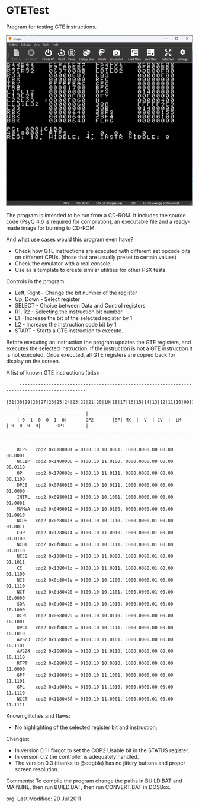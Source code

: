 # GTETest

Program for testing GTE instructions.

![gtetest_preview.png](gtetest_preview.png)

The program is intended to be run from a CD-ROM. It includes the source code (PsyQ 4.6 is required for compilation), an executable file and a ready-made image for burning to CD-ROM.

And what use cases would this program even have? 
- Check how GTE instructions are executed with different set opcode bits on different CPUs. (those that are usually preset to certain values)
- Check the emulator with a real console.
- Use as a template to create similar utilities for other PSX tests.

Controls in the program:
- Left, Right - Change the bit number of the register
- Up, Down - Select register
- SELECT - Choice between Data and Control registers
- R1, R2 - Selecting the instruction bit number
- L1 - Increase the bit of the selected register by 1
- L2 - Increase the instruction code bit by 1
- START - Starts a GTE instruction to execute.

Before executing an instruction the program updates the GTE registers, and executes the selected instruction. If the instruction is not a GTE instruction it is not executed. Once executed, all GTE registers are copied back for display on the screen.

A list of known GTE instructions (bits):

```
     -----------------------------------------------------------------------------------------------
    |31|30|29|28|27|26|25|24|23|22|21|20|19|18|17|16|15|14|13|12|11|10|09|08|07|06|05|04|03|02|01|00|
    |-----------------------------------------------------------------------------------------------|
    | 0  1  0  0  1  0|       OP2       |SF| MX  |  V  | CV  |  LM    | 0  0  0  0|      OP1        |
     -----------------------------------------------------------------------------------------------

    RTPS   cop2 0x0180001 = 0100.10 10.0001. 1000.0000.00 00.00 00.0001
    NCLIP  cop2 0x1400006 = 0100.10 11.0100. 0000.0000.00 00.00 00.0110
    OP     cop2 0x170000c = 0100.10 11.0111. 0000.0000.00 00.00 00.1100
    DPCS   cop2 0x0780010 = 0100.10 10.0111. 1000.0000.00 00.00 01.0000
    INTPL  cop2 0x0980011 = 0100.10 10.1001. 1000.0000.00 00.00 01.0001
    MVMVA  cop2 0x0400012 = 0100.10 10.0100. 0000.0000.00 00.00 01.0010
    NCDS   cop2 0x0e80413 = 0100.10 10.1110. 1000.0000.01 00.00 01.0011
    CDP    cop2 0x1280414 = 0100.10 11.0010. 1000.0000.01 00.00 01.0100
    NCDT   cop2 0x0f80416 = 0100.10 10.1111. 1000.0000.01 00.00 01.0110
    NCCS   cop2 0x108041b = 0100.10 11.0000. 1000.0000.01 00.00 01.1011
    CC     cop2 0x138041c = 0100.10 11.0011. 1000.0000.01 00.00 01.1100
    NCS    cop2 0x0c8041e = 0100.10 10.1100. 1000.0000.01 00.00 01.1110
    NCT    cop2 0x0d80420 = 0100.10 10.1101. 1000.0000.01 00.00 10.0000
    SQR    cop2 0x0a00428 = 0100.10 10.1010. 0000.0000.01 00.00 10.1000
    DCPL   cop2 0x0680029 = 0100.10 10.0110. 1000.0000.00 00.00 10.1001
    DPCT   cop2 0x0f8002a = 0100.10 10.1111. 1000.0000.00 00.00 10.1010
    AVSZ3  cop2 0x158002d = 0100.10 11.0101. 1000.0000.00 00.00 10.1101
    AVSZ4  cop2 0x168002e = 0100.10 11.0110. 1000.0000.00 00.00 10.1110
    RTPT   cop2 0x0280030 = 0100.10 10.0010. 1000.0000.00 00.00 11.0000
    GPF    cop2 0x190003d = 0100.10 11.1001. 0000.0000.00 00.00 11.1101
    GPL    cop2 0x1a0003e = 0100.10 11.1010. 0000.0000.00 00.00 11.1110
    NCCT   cop2 0x118043f = 0100.10 11.0001. 1000.0000.01 00.00 11.1111
```

Known glitches and flaws:
- No highlighting of the selected register bit and instruction;

Changes:
- In version 0.1 I forgot to set the COP2 Usable bit in the STATUS register.
- In version 0.2 the controller is adequately handled.
- The version 0.3 (thanks to @edgbla) has no jittery buttons and proper screen resolution.

Comments:
To compile the program change the paths in BUILD.BAT and MAIN.INL, then run BUILD.BAT, then run CONVERT.BAT in DOSBox.

org.
Last Modified: 20 Jul 2011
